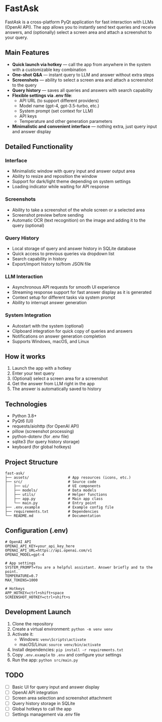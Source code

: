 # FastAsk

FastAsk is a cross-platform PyQt application for fast interaction with LLMs (OpenAI API). The app allows you to instantly send text queries and receive answers, and (optionally) select a screen area and attach a screenshot to your query.

## Main Features

- **Quick launch via hotkey** — call the app from anywhere in the system with a customizable key combination
- **One-shot Q&A** — instant query to LLM and answer without extra steps
- **Screenshots** — ability to select a screen area and attach a screenshot to the query
- **Query history** — saves all queries and answers with search capability
- **Flexible settings via .env file**:
  - API URL (to support different providers)
  - Model name (gpt-4, gpt-3.5-turbo, etc.)
  - System prompt (set context for LLM)
  - API keys
  - Temperature and other generation parameters
- **Minimalistic and convenient interface** — nothing extra, just query input and answer display

## Detailed Functionality

### Interface
- Minimalistic window with query input and answer output area
- Ability to resize and reposition the window
- Support for dark/light theme depending on system settings
- Loading indicator while waiting for API response

### Screenshots
- Ability to take a screenshot of the whole screen or a selected area
- Screenshot preview before sending
- Automatic OCR (text recognition) on the image and adding it to the query (optional)

### Query History
- Local storage of query and answer history in SQLite database
- Quick access to previous queries via dropdown list
- Search capability in history
- Export/import history to/from JSON file

### LLM Interaction
- Asynchronous API requests for smooth UI experience
- Streaming response support for fast answer display as it is generated
- Context setup for different tasks via system prompt
- Ability to interrupt answer generation

### System Integration
- Autostart with the system (optional)
- Clipboard integration for quick copy of queries and answers
- Notifications on answer generation completion
- Supports Windows, macOS, and Linux

## How it works

1. Launch the app with a hotkey
2. Enter your text query
3. (Optional) select a screen area for a screenshot
4. Get the answer from LLM right in the app
5. The answer is automatically saved to history

## Technologies

- Python 3.8+
- PyQt6 (UI)
- requests/aiohttp (for OpenAI API)
- pillow (screenshot processing)
- python-dotenv (for .env file)
- sqlite3 (for query history storage)
- keyboard (for global hotkeys)

## Project Structure

```
fast-ask/
├── assets/                  # App resources (icons, etc.)
├── src/                     # Source code
│   ├── ui/                  # UI components
│   ├── models/              # Data models
│   ├── utils/               # Helper functions
│   ├── app.py               # Main app class
│   └── main.py              # Entry point
├── .env.example             # Example config file
├── requirements.txt         # Dependencies
└── README.md                # Documentation
```

## Configuration (.env)

```
# OpenAI API
OPENAI_API_KEY=your_api_key_here
OPENAI_API_URL=https://api.openai.com/v1
OPENAI_MODEL=gpt-4

# App settings
SYSTEM_PROMPT=You are a helpful assistant. Answer briefly and to the point.
TEMPERATURE=0.7
MAX_TOKENS=1000

# Hotkeys
APP_HOTKEY=ctrl+shift+space
SCREENSHOT_HOTKEY=ctrl+shift+s
```

## Development Launch

1. Clone the repository
2. Create a virtual environment: `python -m venv venv`
3. Activate it:
   - Windows: `venv\Scripts\activate`
   - macOS/Linux: `source venv/bin/activate`
4. Install dependencies: `pip install -r requirements.txt`
5. Copy `.env.example` to `.env` and configure your settings
6. Run the app: `python src/main.py`

## TODO

- [ ] Basic UI for query input and answer display
- [ ] OpenAI API integration
- [ ] Screen area selection and screenshot attachment
- [ ] Query history storage in SQLite
- [ ] Global hotkeys to call the app
- [ ] Settings management via .env file